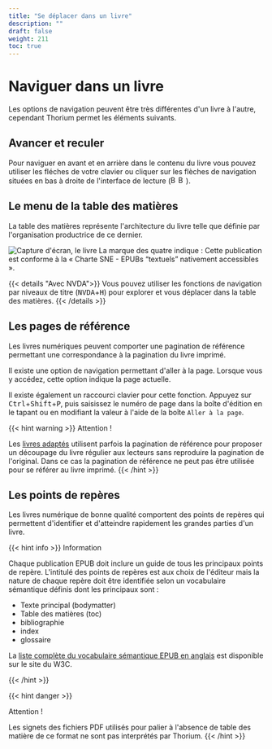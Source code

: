```yaml
---
title: "Se déplacer dans un livre"
description: ""
draft: false
weight: 211
toc: true
---
```


# Naviguer dans un livre
Les options de navigation peuvent être très différentes d'un livre à l'autre, cependant Thorium permet les éléments suivants.

## Avancer et reculer 

Pour naviguer en avant et en arrière dans le contenu du livre vous pouvez utiliser les fléches de votre clavier ou cliquer sur les flèches de navigation situées en bas à droite de l'interface de lecture (<span class="InlineIcons"><img src="/thorium-reader-doc/images/icons/baseline-arrow_left_ios-24px.svg" alt="Bouton Contenu précédent" width="15px"><img src="/thorium-reader-doc/images/icons/baseline-arrow_forward_ios-24px.svg" alt="Bouton Contenu suivant" width="15px"></span>).


## Le menu de la table des matières
La table des matières représente l'architecture du livre telle que définie par l'organisation productrice de ce dernier. 

<img src="/thorium-reader-doc/images/local-fr/thorium-bookinfo-a11ysummary.png" alt="Capture d'écran, le livre La marque des quatre indique : Cette publication est conforme à la « Charte SNE - EPUBs “textuels” nativement accessibles »."/>


{{< details "Avec NVDA">}}
Vous pouvez utiliser les fonctions de navigation par niveaux de titre (<kbd>NVDA</kbd>+<kbd>H</kbd>) pour explorer et vous déplacer dans la table des matières.
{{< /details >}}

## Les pages de référence

Les livres numériques peuvent comporter une pagination de référence permettant une correspondance à la pagination du livre imprimé. 

Il existe une option de navigation permettant d'aller à la page. Lorsque vous y accédez, cette option indique la page actuelle. 

Il existe également un raccourci clavier pour cette fonction. Appuyez sur <kbd>Ctrl</kbd>+<kbd>Shift</kbd>+<kbd>P</kbd>, puis saisissez le numéro de page dans la boîte d'édition en le tapant ou en modifiant la valeur à l'aide de la boîte `Aller à la page`.

{{< hint warning >}}
Attention ! 

Les <a href="/thorium-reader-doc/fr/400_ressources/420_glossary#AdaptedBooks">livres adaptés</a> utilisent parfois la pagination de référence pour proposer un découpage du livre régulier aux lecteurs sans reproduire la pagination de l'original. Dans ce cas la pagination de référence ne peut pas être utilisée pour se référer au livre imprimé.
{{< /hint >}}

## Les points de repères

Les livres numérique de bonne qualité comportent des points de repères qui permettent d'identifier et d'atteindre rapidement les grandes parties d'un livre. 

{{< hint info >}}
Information 

Chaque publication EPUB doit inclure un guide de tous les principaux points de repère. L'intitulé des points de repères est aux choix de l'éditeur mais la nature de chaque repère doit être identifiée selon un vocabulaire sémantique définis dont les principaux sont :

* Texte principal (bodymatter)
* Table des matières (toc)
* bibliographie 
* index
* glossaire

La [liste complète du vocabulaire sémantique EPUB en anglais](https://www.w3.org/TR/epub-ssv/) est disponible sur le site du W3C.

{{< /hint >}}

{{< hint danger >}}

Attention ! 

Les signets des fichiers PDF utilisés pour palier à l'absence de table des matière de ce format ne sont pas interprétés par Thorium.
{{< /hint >}}

<!-- Ne fonctionne pas
## Déplacement entre les chapitres sans utiliser la Table des matières

Utilisez `Ctrl + fléche droite`
-->